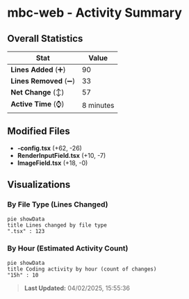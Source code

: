 # mbc-web - Activity Summary 

## Overall Statistics

| Stat                   | Value                                                             |
| ---------------------- | ----------------------------------------------------------------- |
| **Lines Added** (➕)   | 90                                          |
| **Lines Removed** (➖) | 33                                        |
| **Net Change** (↕)    | 57                |
| **Active Time** (⌚)   | 8 minutes |


## Modified Files
- **-config.tsx** (+62, -26)
- **RenderInputField.tsx** (+10, -7)
- **ImageField.tsx** (+18, -0)

## Visualizations

### By File Type (Lines Changed)

```mermaid
pie showData
title Lines changed by file type
".tsx" : 123
```

### By Hour (Estimated Activity Count)

```mermaid
pie showData
title Coding activity by hour (count of changes)
"15h" : 10
```


> **Last Updated:** 04/02/2025, 15:55:36